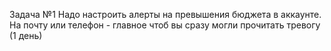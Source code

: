 Задача №1 
Надо настроить алерты на превышения бюджета в аккаунте. На почту или телефон - главное чтоб вы сразу могли прочитать тревогу (1 день)